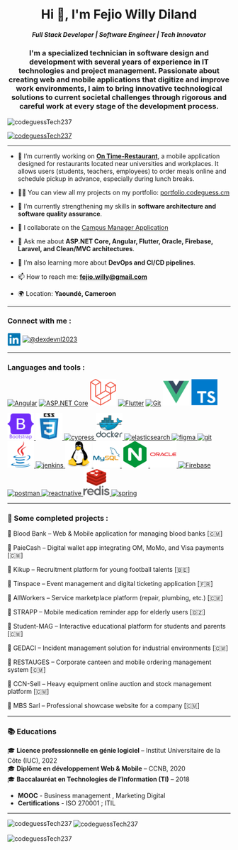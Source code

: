 <h1 align="center">Hi 👋, I'm Fejio Willy Diland</h1>
<h5 align="center">Full Stack Developer | Software Engineer | Tech Innovator</h5>
<h3 align="center">I'm a specialized technician in software design and development with several years of experience in IT technologies and project management. Passionate about creating web and mobile applications that digitize and improve work environments, I aim to bring innovative technological solutions to current societal challenges through rigorous and careful work at every stage of the development process.</h3>

<p align="left"> <img src="https://komarev.com/ghpvc/?username=dexdevnl2023&label=Profile%20views&color=0e75b6&style=flat" alt="codeguessTech237" /> </p>


<p align="left"> <a href="https://github.com/ryo-ma/github-profile-trophy"><img src="https://github-profile-trophy.vercel.app/?username=codeguessTech237&theme=chalk" alt="codeguessTech237" /></a> </p>

---

- 🔭 I’m currently working on **[On Time-Restaurant](https://github.com/codeguessTech237/restaurant-on-time.git)**, a mobile application designed for restaurants located near universities and workplaces. It allows users (students, teachers, employees) to order meals online and schedule pickup in advance, especially during lunch breaks.

- 👨‍💻 You can view all my projects on my portfolio: [portfolio.codeguess.cm](http://portfolio.codeguess.cm)

- 🌱 I’m currently strengthening my skills in **software architecture and software quality assurance**.

- 👯 I collaborate on the [Campus Manager Application](https://github.com/KTC-CENTER/campus-api-new.git)

- 💬 Ask me about **ASP.NET Core, Angular, Flutter, Oracle, Firebase, Laravel, and Clean/MVC architectures**.

- 🌱 I’m also learning more about **DevOps and CI/CD pipelines**.

- 📫 How to reach me: **fejio.willy@gmail.com**
  
- 🌍 Location: **Yaoundé, Cameroon**


---

<h3 align="left">Connect with me :</h3>
<p align="left">
<a href="https://www.linkedin.com/in/codeguess/" target="blank"><img align="center" src="https://raw.githubusercontent.com/devicons/devicon/master/icons/linkedin/linkedin-original.svg" alt="linkedin" height="30" width="30" /></a>
<a href="https://app.daily.dev/codeguess" target="blank"><img align="center" src="https://raw.githubusercontent.com/rahuldkjain/github-profile-readme-generator/master/src/images/icons/Social/devto.svg" alt="@dexdevnl2023" height="30" width="60" /></a>
</p>

---

<h3 align="left">Languages and tools :</h3>
<p align="left">
<a href="https://angular.io/" target="_blank"><img src="https://angular.io/assets/images/logos/angular/angular.svg" alt="Angular" width="60" height="60"/></a>
<a href="https://dotnet.microsoft.com/" target="_blank"><img src="https://upload.wikimedia.org/wikipedia/commons/0/0e/Microsoft_.NET_logo.png" alt="ASP.NET Core" width="60" height="60"/></a>
<a href="https://laravel.com/" target="_blank"><img src="https://raw.githubusercontent.com/devicons/devicon/master/icons/laravel/laravel-original.svg" alt="Laravel" width="60" height="60"/></a>
<a href="https://flutter.dev/" target="_blank"><img src="https://www.vectorlogo.zone/logos/flutterio/flutterio-icon.svg" alt="Flutter" width="60" height="60"/></a>
<a href="https://git-scm.com/" target="_blank"><img src="https://www.vectorlogo.zone/logos/git-scm/git-scm-icon.svg" alt="Git" width="60" height="60"/></a>
<a href="https://vuejs.org/" target="_blank"><img src="https://raw.githubusercontent.com/devicons/devicon/master/icons/vuejs/vuejs-original.svg" alt="Vue" width="60" height="60"/></a>
<a href="https://www.typescriptlang.org/" target="_blank"><img src="https://raw.githubusercontent.com/devicons/devicon/master/icons/typescript/typescript-original.svg" alt="TypeScript" width="60" height="60"/></a>

<a href="https://getbootstrap.com" target="_blank" rel="noreferrer"> <img src="https://raw.githubusercontent.com/devicons/devicon/master/icons/bootstrap/bootstrap-plain-wordmark.svg" alt="bootstrap" width="60" height="60" /> </a>
<a href="https://www.w3schools.com/css/" target="_blank" rel="noreferrer"> <img src="https://raw.githubusercontent.com/devicons/devicon/master/icons/css3/css3-original-wordmark.svg" alt="css3" width="60" height="60" /> </a>
<a href="https://www.cypress.io" target="_blank" rel="noreferrer">
    <img src="https://raw.githubusercontent.com/simple-icons/simple-icons/6e46ec1fc23b60c8fd0d2f2ff46db82e16dbd75f/icons/cypress.svg" alt="cypress" width="60" height="60" />
</a>
<a href="https://www.docker.com/" target="_blank" rel="noreferrer"> <img src="https://raw.githubusercontent.com/devicons/devicon/master/icons/docker/docker-original-wordmark.svg" alt="docker" width="60" height="60" /> </a>
<a href="https://www.elastic.co" target="_blank" rel="noreferrer"> <img src="https://www.vectorlogo.zone/logos/elastic/elastic-icon.svg" alt="elasticsearch" width="60" height="60" /> </a>
<a href="https://www.figma.com/" target="_blank" rel="noreferrer"> <img src="https://www.vectorlogo.zone/logos/figma/figma-icon.svg" alt="figma" width="60" height="60" /> </a>
<a href="https://git-scm.com/" target="_blank" rel="noreferrer"> <img src="https://www.vectorlogo.zone/logos/git-scm/git-scm-icon.svg" alt="git" width="60" height="60" /> </a>
<a href="https://www.java.com" target="_blank" rel="noreferrer"> <img src="https://raw.githubusercontent.com/devicons/devicon/master/icons/java/java-original.svg" alt="java" width="60" height="60" /> </a>
<a href="https://www.jenkins.io" target="_blank" rel="noreferrer"> <img src="https://www.vectorlogo.zone/logos/jenkins/jenkins-icon.svg" alt="jenkins" width="60" height="60" /> </a>
<a href="https://www.linux.org/" target="_blank" rel="noreferrer"> <img src="https://raw.githubusercontent.com/devicons/devicon/master/icons/linux/linux-original.svg" alt="linux" width="60" height="60" /> </a>
<a href="https://www.mysql.com/" target="_blank" rel="noreferrer"> <img src="https://raw.githubusercontent.com/devicons/devicon/master/icons/mysql/mysql-original-wordmark.svg" alt="mysql" width="60" height="60" /> </a>
<a href="https://www.nginx.com" target="_blank" rel="noreferrer"> <img src="https://raw.githubusercontent.com/devicons/devicon/master/icons/nginx/nginx-original.svg" alt="nginx" width="60" height="60" /> </a>
<a href="https://www.oracle.com/" target="_blank" rel="noreferrer"> <img src="https://raw.githubusercontent.com/devicons/devicon/master/icons/oracle/oracle-original.svg" alt="oracle" width="60" height="60" /> </a>
<a href="https://firebase.google.com/" target="_blank"><img src="https://www.vectorlogo.zone/logos/firebase/firebase-icon.svg" alt="Firebase" width="60" height="60"/></a>
<a href="https://postman.com" target="_blank" rel="noreferrer"> <img src="https://www.vectorlogo.zone/logos/getpostman/getpostman-icon.svg" alt="postman" width="60" height="60" /> </a>
<a href="https://reactnative.dev/" target="_blank" rel="noreferrer"> <img src="https://reactnative.dev/img/header_logo.svg" alt="reactnative" width="60" height="60" /> </a>
<a href="https://redis.io" target="_blank" rel="noreferrer"> <img src="https://raw.githubusercontent.com/devicons/devicon/master/icons/redis/redis-original-wordmark.svg" alt="redis" width="60" height="60" /> </a>
<a href="https://spring.io/" target="_blank" rel="noreferrer"> <img src="https://www.vectorlogo.zone/logos/springio/springio-icon.svg" alt="spring" width="60" height="60" /> </a>

</p>

---

<h3 align="left">📌 Some completed projects :</h3>

🔹 Blood Bank – Web & Mobile application for managing blood banks [🇨🇲]

🔹 PaieCash – Digital wallet app integrating OM, MoMo, and Visa payments [🇨🇲]

🔹 Kikup – Recruitment platform for young football talents [🇧🇪]

🔹 Tinspace – Event management and digital ticketing application [🇫🇷]

🔹 AllWorkers – Service marketplace platform (repair, plumbing, etc.) [🇨🇲]

🔹 STRAPP – Mobile medication reminder app for elderly users [🇩🇿]

🔹 Student-MAG – Interactive educational platform for students and parents [🇨🇲]

🔹 GEDACI – Incident management solution for industrial environments [🇨🇲]

🔹 RESTAUGES – Corporate canteen and mobile ordering management system [🇨🇲]

🔹 CCN-Sell – Heavy equipment online auction and stock management platform [🇨🇲]

🔹 MBS Sarl – Professional showcase website for a company [🇨🇲]

---

<h3 align="left">📚 Educations</h3>

 🎓 **Licence professionnelle en génie logiciel** – Institut Universitaire de la Côte (IUC), 2022  
 🎓 **Diplôme en développement Web & Mobile** – CCNB, 2020  
 🎓 **Baccalauréat en Technologies de l’Information (TI)** – 2018  


<ul>
  <li><strong>MOOC</strong> - Business management , Marketing Digital</li>
  <li><strong>Certifications</strong> - ISO 270001 ; ITIL</li>
</ul>

---


<p><img align="left" src="https://github-readme-stats.vercel.app/api/top-langs?username=codeguessTech237&show_icons=true&locale=en&layout=compact" alt="codeguessTech237" /></p>

<p>&nbsp;<img align="center" src="https://github-readme-stats.vercel.app/api?username=codeguessTech237&show_icons=true&locale=en" alt="codeguessTech237" /></p>

<p><img align="center" src="https://github-readme-streak-stats.herokuapp.com/?user=codeguessTech237&" alt="codeguessTech237" /></p>
